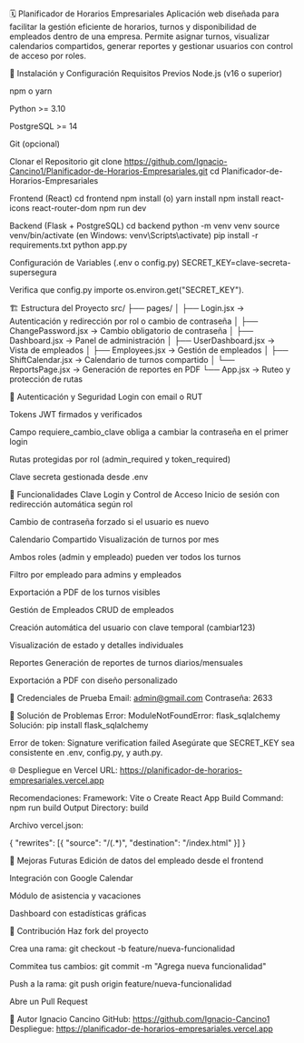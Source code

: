 
🗓️ Planificador de Horarios Empresariales
Aplicación web diseñada para facilitar la gestión eficiente de horarios, turnos y disponibilidad de empleados dentro de una empresa. Permite asignar turnos, visualizar calendarios compartidos, generar reportes y gestionar usuarios con control de acceso por roles.

🚀 Instalación y Configuración
Requisitos Previos
Node.js (v16 o superior)

npm o yarn

Python >= 3.10

PostgreSQL >= 14

Git (opcional)

Clonar el Repositorio
git clone https://github.com/Ignacio-Cancino1/Planificador-de-Horarios-Empresariales.git
cd Planificador-de-Horarios-Empresariales

Frontend (React)
cd frontend
npm install
(o)
yarn install
npm install react-icons react-router-dom
npm run dev

Backend (Flask + PostgreSQL)
cd backend
python -m venv venv
source venv/bin/activate (en Windows: venv\Scripts\activate)
pip install -r requirements.txt
python app.py

Configuración de Variables (.env o config.py)
SECRET_KEY=clave-secreta-supersegura

Verifica que config.py importe os.environ.get("SECRET_KEY").

🏗️ Estructura del Proyecto
src/
├── pages/
│ ├── Login.jsx → Autenticación y redirección por rol o cambio de contraseña
│ ├── ChangePassword.jsx → Cambio obligatorio de contraseña
│ ├── Dashboard.jsx → Panel de administración
│ ├── UserDashboard.jsx → Vista de empleados
│ ├── Employees.jsx → Gestión de empleados
│ ├── ShiftCalendar.jsx → Calendario de turnos compartido
│ └── ReportsPage.jsx → Generación de reportes en PDF
└── App.jsx → Ruteo y protección de rutas

🔐 Autenticación y Seguridad
Login con email o RUT

Tokens JWT firmados y verificados

Campo requiere_cambio_clave obliga a cambiar la contraseña en el primer login

Rutas protegidas por rol (admin_required y token_required)

Clave secreta gestionada desde .env

🔁 Funcionalidades Clave
Login y Control de Acceso
Inicio de sesión con redirección automática según rol

Cambio de contraseña forzado si el usuario es nuevo

Calendario Compartido
Visualización de turnos por mes

Ambos roles (admin y empleado) pueden ver todos los turnos

Filtro por empleado para admins y empleados

Exportación a PDF de los turnos visibles

Gestión de Empleados
CRUD de empleados

Creación automática del usuario con clave temporal (cambiar123)

Visualización de estado y detalles individuales

Reportes
Generación de reportes de turnos diarios/mensuales

Exportación a PDF con diseño personalizado

🧪 Credenciales de Prueba
Email: admin@gmail.com
Contraseña: 2633

🧰 Solución de Problemas
Error: ModuleNotFoundError: flask_sqlalchemy
Solución: pip install flask_sqlalchemy

Error de token: Signature verification failed
Asegúrate que SECRET_KEY sea consistente en .env, config.py, y auth.py.

🌐 Despliegue en Vercel
URL: https://planificador-de-horarios-empresariales.vercel.app

Recomendaciones:
Framework: Vite o Create React App
Build Command: npm run build
Output Directory: build

Archivo vercel.json:

{
"rewrites": [{ "source": "/(.*)", "destination": "/index.html" }]
}

📌 Mejoras Futuras
Edición de datos del empleado desde el frontend

Integración con Google Calendar

Módulo de asistencia y vacaciones

Dashboard con estadísticas gráficas

🤝 Contribución
Haz fork del proyecto

Crea una rama:
git checkout -b feature/nueva-funcionalidad

Commitea tus cambios:
git commit -m "Agrega nueva funcionalidad"

Push a la rama:
git push origin feature/nueva-funcionalidad

Abre un Pull Request

🧑 Autor
Ignacio Cancino
GitHub: https://github.com/Ignacio-Cancino1
Despliegue: https://planificador-de-horarios-empresariales.vercel.app
